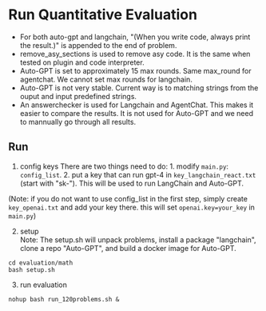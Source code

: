 # Run Quantitative Evaluation

- For both auto-gpt and langchain, "(When you write code, always print the result.)" is appended to the end of problem.
- remove_asy_sections is used to remove asy code. It is the same when tested on plugin and code interpreter.
- Auto-GPT is set to approximately 15 max rounds. Same max_round for agentchat. We cannot set max rounds for langchain.
- Auto-GPT is not very stable. Current way is to matching strings from the ouput and input predefined strings.
- An answerchecker is used for Langchain and AgentChat. This makes it easier to compare the results. It is not used for Auto-GPT and we need to mannually go through all results.


## Run

1. config keys
There are two things need to do: 1. modify `main.py`: `config_list`. 2. put a key that can run gpt-4 in `key_langchain_react.txt` (start with "sk-"). This will be used to run LangChain and Auto-GPT.

(Note: if you do not want to use config_list in the first step, simply create `key_openai.txt` and add your key there. this will set `openai.key=your_key` in `main.py`)

2. setup   
Note: The setup.sh will unpack problems, install a package "langchain", clone a repo "Auto-GPT", and build a docker image for Auto-GPT.
```
cd evaluation/math
bash setup.sh
```

3. run evaluation
```
nohup bash run_120problems.sh &
```



<!-- # Run Quantitative Evaluation

# Setup
1. Run `setup.sh` to install langchain, unpack problems, setup auto-gpt
```
cd evaluation/math
bash setup.sh
```
2. modify `main.py`: `config_list` is for agentchat, `api_key` is for langchain

## Run AgentChat and LangChain
The results will be in `./results` folder.
```
nohup python main.py > agent_chat_langchain.out &
```
Note: Need to check the beginning of `agent_chat_langchain.out` to confirm the version and the prompt for agentchat. Also check folder name in `results` to confirm the version.
The first version to run should be v2.0.2.

**TODO: Change flaml version to v2.0.0**.
Then run this again (react will be run only if flaml version is "2.0.2"):
```
nohup python main.py > agent_chat_langchain.out &
```


## Run Auto-GPT
1. Put the api key in `Auto-GPT/.env` file.
3. start running auto-gpt
```
nohup python run_autogpt.py > auto_gpt.out &
```


## Compress results
```
tar -czvf results.tar.gz results
``` -->
